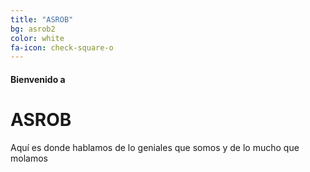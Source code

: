 ```yaml
---
title: "ASROB"
bg: asrob2
color: white
fa-icon: check-square-o
---
```


#### Bienvenido a

# ASROB

Aquí es donde hablamos de lo geniales que somos y de lo mucho que molamos